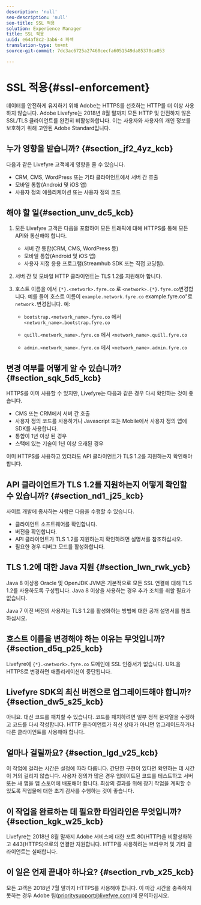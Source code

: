 ```yaml
---
description: 'null'
seo-description: 'null'
seo-title: SSL 적용
solution: Experience Manager
title: SSL 적용
uuid: e64af8c2-3ab6-4 파섹
translation-type: tm+mt
source-git-commit: 7dc3ac6725a27460cecfa6051549da85370ca053

---
```



# SSL 적용{#ssl-enforcement}

데이터를 안전하게 유지하기 위해 Adobe는 HTTPS를 선호하는 HTTP를 더 이상 사용하지 않습니다. Adobe Livefyre는 2018년 8월 말까지 모든 HTTP 및 안전하지 않은 SSL/TLS 클라이언트를 완전히 비활성화합니다. 이는 사용자와 사용자의 개인 정보를 보호하기 위해 고안된 Adobe Standard입니다.

## 누가 영향을 받습니까? {#section_jf2_4yz_kcb}

다음과 같은 Livefyre 고객에게 영향을 줄 수 있습니다.

* CRM, CMS, WordPress 또는 기타 클라이언트에서 서버 간 호출
* 모바일 통합(Android 및 iOS 앱)
* 사용자 정의 애플리케이션 또는 사용자 정의 코드

## 해야 할 일{#section_unv_dc5_kcb}

1. 모든 Livefyre 고객은 다음을 포함하여 모든 트래픽에 대해 HTTPS를 통해 모든 API와 통신해야 합니다.

   * 서버 간 통합(CRM, CMS, WordPress 등)
   * 모바일 통합(Android 및 iOS 앱)
   * 사용자 지정 응용 프로그램(Streamhub SDK 또는 직접 코딩됨).

1. 서버 간 및 모바일 HTTP 클라이언트는 TLS 1.2를 지원해야 합니다.
1. 호스트 이름을 에서 `{*}.<network>.fyre.co` 로 `<network>.{*}.fyre.co`변경합니다. 예를 들어 호스트 이름이 `example.network.fyre.co` example.fyre.co"로 `network.`변경됩니다. 예:

   * `bootstrap.<network_name>.fyre.co` 에서 `<network_name>.bootstrap.fyre.co`

   * `quill.<network_name>.fyre.co` 에서 `<network_name>.quill.fyre.co`

   * `admin.<network_name>.fyre.co` 에서 `<network_name>.admin.fyre.co`

## 변경 여부를 어떻게 알 수 있습니까? {#section_sqk_5d5_kcb}

HTTPS를 이미 사용할 수 있지만, Livefyre는 다음과 같은 경우 다시 확인하는 것이 좋습니다.

* CMS 또는 CRM에서 서버 간 호출
* 사용자 정의 코드를 사용하거나 Javascript 또는 Mobile에서 사용자 정의 앱에 SDK를 사용합니다.
* 통합이 1년 이상 된 경우
* 스택에 있는 기술이 1년 이상 오래된 경우

이미 HTTPS를 사용하고 있더라도 API 클라이언트가 TLS 1.2를 지원하는지 확인해야 합니다.

## API 클라이언트가 TLS 1.2를 지원하는지 어떻게 확인할 수 있습니까? {#section_nd1_j25_kcb}

사이트 개발에 종사하는 사람은 다음을 수행할 수 있습니다.

* 클라이언트 소프트웨어를 확인합니다.
* 버전을 확인합니다.
* API 클라이언트가 TLS 1.2를 지원하는지 확인하려면 설명서를 참조하십시오.
* 필요한 경우 디버그 모드를 활성화합니다.

## TLS 1.2에 대한 Java 지원 {#section_lwn_rwk_ycb}

Java 8 이상용 Oracle 및 OpenJDK JVM은 기본적으로 모든 SSL 연결에 대해 TLS 1.2를 사용하도록 구성됩니다. Java 8 이상을 사용하는 경우 추가 조치를 취할 필요가 없습니다.

Java 7 이전 버전의 사용자는 TLS 1.2를 활성화하는 방법에 대한 공개 설명서를 참조하십시오.

## 호스트 이름을 변경해야 하는 이유는 무엇입니까? {#section_d5q_p25_kcb}

Livefyre에 `{*}.<network>.fyre.co` 도메인에 SSL 인증서가 없습니다. URL을 HTTPS로 변경하면 애플리케이션이 중단됩니다.

## Livefyre SDK의 최신 버전으로 업그레이드해야 합니까? {#section_dw5_s25_kcb}

아니요. 대신 코드를 패치할 수 있습니다. 코드를 패치하려면 일부 정적 문자열을 수정하고 코드를 다시 작성합니다. HTTP 클라이언트가 최신 상태가 아니면 업그레이드하거나 다른 클라이언트를 사용해야 합니다.

## 얼마나 걸릴까요? {#section_lgd_v25_kcb}

이 작업에 걸리는 시간은 설정에 따라 다릅니다. 간단한 구현이 있다면 확인하는 데 시간이 거의 걸리지 않습니다. 사용자 정의가 많은 경우 업데이트된 코드를 테스트하고 서버 또는 새 앱을 앱 스토어에 배포해야 합니다. 최상의 결과를 위해 장기 작업을 계획할 수 있도록 작업물에 대한 초기 감사를 수행하는 것이 좋습니다.

## 이 작업을 완료하는 데 필요한 타임라인은 무엇입니까? {#section_kgk_w25_kcb}

Livefyre는 2018년 8월 말까지 Adobe 서비스에 대한 포트 80(HTTP)을 비활성화하고 443(HTTPS)으로의 연결만 지원합니다. HTTP를 사용하려는 브라우저 및 기타 클라이언트는 실패합니다.

## 이 일은 언제 끝내야 하나요? {#section_rvb_x25_kcb}

모든 고객은 2018년 7월 말까지 HTTPS를 사용해야 합니다. 이 마감 시간을 충족하지 못하는 경우 Adobe 팀(prioritysupport@livefyre.com)에 문의하십시오.

